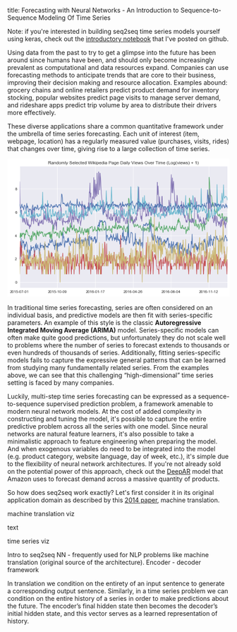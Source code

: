 title: Forecasting with Neural Networks - An Introduction to Sequence-to-Sequence Modeling Of Time Series 

Note: if you're interested in building seq2seq time series models yourself using keras, check out the [introductory notebook](https://github.com/JEddy92/TimeSeries_Seq2Seq/blob/master/notebooks/TS_Seq2Seq_Intro.ipynb) that I've posted on github.

Using data from the past to try to get a glimpse into the future has been around since humans have been, and should only become increasingly prevalent as computational and data resources expand. Companies can use forecasting methods to anticipate trends that are core to their business, improving their decision making and resource allocation. Examples abound: grocery chains and online retailers predict product demand for inventory stocking, popular websites predict page visits to manage server demand, and rideshare apps predict trip volume by area to distribute their drivers more effectively.

These diverse applications share a common quantitative framework under the umbrella of time series forecasting. Each unit of interest (item, webpage, location) has a regularly measured value (purchases, visits, rides) that changes over time, giving rise to a large collection of time series.  

![random_series](/images/ts_seq2seq_intro/random_series.png)

In traditional time series forecasting, series are often considered on an individual basis, and predictive models are then fit with series-specific parameters. An example of this style is the classic **Autoregressive Integrated Moving Average (ARIMA)** model. Series-specific models can often make quite good predictions, but unfortunately they do not scale well to problems where the number of series to forecast extends to thousands or even hundreds of thousands of series. Additionally, fitting series-specific models fails to capture the expressive general patterns that can be learned from studying many fundamentally related series. From the examples above, we can see that this challenging “high-dimensional” time series setting is faced by many companies.

Luckily, multi-step time series forecasting can be expressed as a sequence-to-sequence supervised prediction problem, a framework amenable to modern neural network models. At the cost of added complexity in constructing and tuning the model, it's possible to capture the entire predictive problem across all the series with one model. Since neural networks are natural feature learners, it's also possible to take a minimalistic approach to feature engineering when preparing the model. And when exogenous variables do need to be integrated into the model (e.g. product category, website language, day of week, etc.), it's simple due to the flexibility of neural network architectures. If you're not already sold on the potential power of this approach, check out the [DeepAR](https://arxiv.org/pdf/1704.04110.pdf) model that Amazon uses to forecast demand across a massive quantity of products.     

So how does seq2seq work exactly? Let's first consider it in its original application domain as described by this [2014 paper](https://arxiv.org/abs/1409.3215), machine translation.  

machine translation viz

text

time series viz

Intro to seq2seq NN - frequently used for NLP problems like machine translation (original source of the architecture). Encoder - decoder framework

In translation we condition on the entirety of an input sentence to generate a corresponding output sentence. Similarly, in a time series problem we can condition on the entire history of a series in order to make predictions about the future. The encoder’s final hidden state then becomes the decoder’s initial hidden state, and this vector serves as a learned representation of history.  
